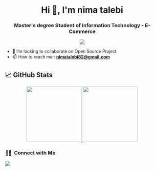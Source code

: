 <h1 align="center">Hi 👋, I'm nima talebi</h1>

<h3 align="center">Master's degree Student of Information Technology - E-Commerce</h3>

<p align="center">
  <img src="https://komarev.com/ghpvc/?username=nimatalebi&color=blueviolet&style=flat">
</p>

- 💞️ I’m looking to collaborate on Open Source Project
- 📫 How to reach me : **nimatalebi82@gmail.com**



## &#x1f4c8; GitHub Stats

<p align="center">
<a href="https://github.com/nimatalebi">
  <img height="180em" src="https://github-readme-stats-eight-theta.vercel.app/api?username=kiahamedi&show_icons=true&theme=algolia&include_all_commits=true&count_private=true"/>
  <img height="180em" src="https://github-readme-stats-eight-theta.vercel.app/api/top-langs/?username=kiahamedi&layout=compact&langs_count=8&theme=algolia"/>
</a>
</p>


### 🤝🏻 &nbsp;Connect with Me

<p>
<a href="https://www.linkedin.com/in/nima-talebi/"><img src="https://img.shields.io/badge/-kiahamedi-0077B5?style=flat&logo=Linkedin&logoColor=white"/></a>

</p>
<!--
**nimatalebi/nimatalebi** is a ✨ _special_ ✨ repository because its `README.md` (this file) appears on your GitHub profile.
Here are some ideas to get you started:
- 🔭 I’m currently working on ...
- 🌱 I’m currently learning ...
- 👯 I’m looking to collaborate on ...
- 🤔 I’m looking for help with ...
- 💬 Ask me about ...
- 📫 How to reach me: ...
- 😄 Pronouns: ...
- ⚡ Fun fact: ...
-->
